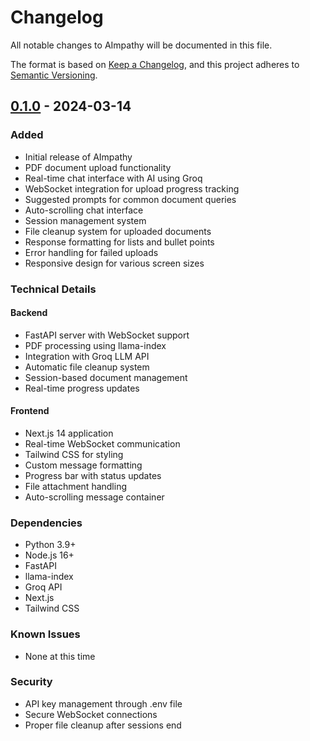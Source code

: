 # Changelog

All notable changes to AImpathy will be documented in this file.

The format is based on [Keep a Changelog](https://keepachangelog.com/en/1.0.0/),
and this project adheres to [Semantic Versioning](https://semver.org/spec/v2.0.0.html).

## [0.1.0] - 2024-03-14

### Added
- Initial release of AImpathy
- PDF document upload functionality
- Real-time chat interface with AI using Groq
- WebSocket integration for upload progress tracking
- Suggested prompts for common document queries
- Auto-scrolling chat interface
- Session management system
- File cleanup system for uploaded documents
- Response formatting for lists and bullet points
- Error handling for failed uploads
- Responsive design for various screen sizes

### Technical Details
#### Backend
- FastAPI server with WebSocket support
- PDF processing using llama-index
- Integration with Groq LLM API
- Automatic file cleanup system
- Session-based document management
- Real-time progress updates

#### Frontend
- Next.js 14 application
- Real-time WebSocket communication
- Tailwind CSS for styling
- Custom message formatting
- Progress bar with status updates
- File attachment handling
- Auto-scrolling message container

### Dependencies
- Python 3.9+
- Node.js 16+
- FastAPI
- llama-index
- Groq API
- Next.js
- Tailwind CSS

### Known Issues
- None at this time

### Security
- API key management through .env file
- Secure WebSocket connections
- Proper file cleanup after sessions end

[0.1.0]: https://github.com/ihgumilar/aimpathy/releases/tag/v0.1.0